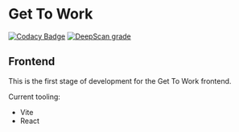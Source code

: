 # Get To Work

[![Codacy Badge](https://api.codacy.com/project/badge/Grade/0aa841f0637d433e96e9d43a2274c04b)](https://app.codacy.com/gh/roundhousedesigns/gtw-frontend?utm_source=github.com&utm_medium=referral&utm_content=roundhousedesigns/gtw-frontend&utm_campaign=Badge_Grade_Settings)
[![DeepScan grade](https://deepscan.io/api/teams/14424/projects/23596/branches/718895/badge/grade.svg)](https://deepscan.io/dashboard#view=project&tid=14424&pid=23596&bid=718895)

## Frontend

This is the first stage of development for the Get To Work frontend.

Current tooling:

- Vite
- React
